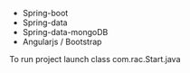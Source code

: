 - Spring-boot
- Spring-data
- Spring-data-mongoDB
- Angularjs / Bootstrap

To run project launch class com.rac.Start.java 
